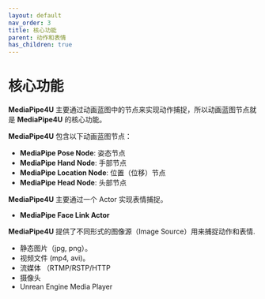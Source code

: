 ```yaml
---
layout: default
nav_order: 3
title: 核心功能
parent: 动作和表情
has_children: true
---
```


# 核心功能

**MediaPipe4U** 主要通过动画蓝图中的节点来实现动作捕捉，所以动画蓝图节点就是 **MediaPipe4U** 的核心功能。   

**MediaPipe4U** 包含以下动画蓝图节点：

- **MediaPipe Pose Node**: 姿态节点
- **MediaPipe Hand Node**: 手部节点
- **MediaPipe Location Node**: 位置（位移）节点
- **MediaPipe Head Node**: 头部节点


**MediaPipe4U** 主要通过一个 Actor 实现表情捕捉。

- **MediaPipe Face Link Actor**

**MediaPipe4U** 提供了不同形式的图像源（Image Source）用来捕捉动作和表情.

- 静态图片（jpg, png）。   
- 视频文件 (mp4, avi)。   
- 流媒体 （RTMP/RSTP/HTTP  
- 摄像头
- Unrean Engine Media Player
